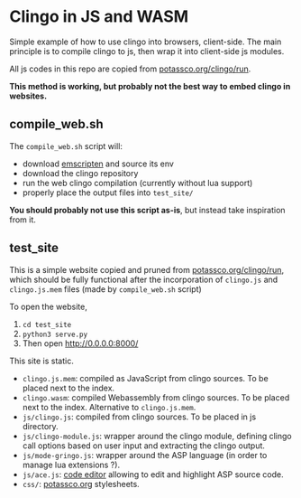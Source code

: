 # Clingo in JS and WASM

Simple example of how to use clingo into browsers, client-side.
The main principle is to compile clingo to js, then wrap it into client-side js modules.

All js codes in this repo are copied from [potassco.org/clingo/run](https://potassco.org/clingo/run).

__This method is working, but probably not the best way to embed clingo in websites.__


## compile_web.sh
The `compile_web.sh` script will:

- download [emscripten](http://kripken.github.io/emscripten-site/index.html) and source its env
- download the clingo repository
- run the web clingo compilation (currently without lua support)
- properly place the output files into `test_site/`

__You should probably not use this script as-is__, but instead take inspiration from it.


## test_site

This is a simple website copied and pruned from [potassco.org/clingo/run](https://potassco.org/clingo/run),
which should be fully functional after the incorporation of `clingo.js` and `clingo.js.mem` files
(made by `compile_web.sh` script)

To open the website, 

1. `cd test_site`
2. `python3 serve.py`
3. Then open http://0.0.0.0:8000/

This site is static.

- `clingo.js.mem`: compiled as JavaScript from clingo sources. To be placed next to the index.
- `clingo.wasm`: compiled Webassembly from clingo sources. To be placed next to the index. Alternative to `clingo.js.mem`.
- `js/clingo.js`: compiled from clingo sources. To be placed in js directory.
- `js/clingo-module.js`: wrapper around the clingo module, defining clingo call options based on user input and extracting the clingo output.
- `js/mode-gringo.js`: wrapper around the ASP language (in order to manage lua extensions ?).
- `js/ace.js`: [code editor](https://ace.c9.io/) allowing to edit and highlight ASP source code.
- `css/`: [potassco.org](https://potassco.org/clingo/run) stylesheets.

